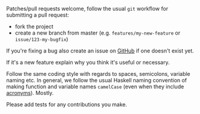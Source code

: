
Patches/pull requests welcome,
follow the usual `git` workflow for submitting a pull request:

-   fork the project
-   create a new branch from master (e.g. `features/my-new-feature` or
    `issue/123-my-bugfix`)

If you're fixing a bug also create an issue 
on [GitHub](https://github.com/phlummox/assumpta/issues)
if one doesn't exist yet.

If it's a new feature explain why you think it's useful or necessary.

Follow the same coding style with regards to spaces, semicolons, variable
naming etc. In general, we follow the usual Haskell naming convention of making
function and variable names `camelCase`
(even
when they include
[acronyms](https://stackoverflow.com/questions/15526107/acronyms-in-camelcase)).
Mostly.

Please add tests for any contributions you make.

